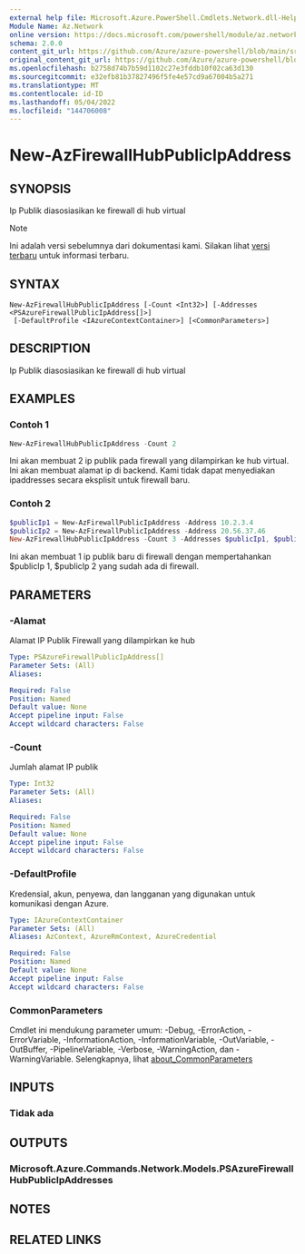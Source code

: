 ```yaml
---
external help file: Microsoft.Azure.PowerShell.Cmdlets.Network.dll-Help.xml
Module Name: Az.Network
online version: https://docs.microsoft.com/powershell/module/az.network/new-azfirewallhubpublicipaddress
schema: 2.0.0
content_git_url: https://github.com/Azure/azure-powershell/blob/main/src/Network/Network/help/New-AzFirewallHubPublicIpAddress.md
original_content_git_url: https://github.com/Azure/azure-powershell/blob/main/src/Network/Network/help/New-AzFirewallHubPublicIpAddress.md
ms.openlocfilehash: b2758d74b7b59d1102c27e3fddb10f02ca63d130
ms.sourcegitcommit: e32efb81b37827496f5fe4e57cd9a67004b5a271
ms.translationtype: MT
ms.contentlocale: id-ID
ms.lasthandoff: 05/04/2022
ms.locfileid: "144706008"
---
```

# New-AzFirewallHubPublicIpAddress

## SYNOPSIS
Ip Publik diasosiasikan ke firewall di hub virtual

> [!NOTE]
>Ini adalah versi sebelumnya dari dokumentasi kami. Silakan lihat [versi terbaru](/powershell/module/az.network/new-azfirewallhubpublicipaddress) untuk informasi terbaru.

## SYNTAX

```
New-AzFirewallHubPublicIpAddress [-Count <Int32>] [-Addresses <PSAzureFirewallPublicIpAddress[]>]
 [-DefaultProfile <IAzureContextContainer>] [<CommonParameters>]
```

## DESCRIPTION
Ip Publik diasosiasikan ke firewall di hub virtual

## EXAMPLES

### Contoh 1
```powershell
New-AzFirewallHubPublicIpAddress -Count 2
```

Ini akan membuat 2 ip publik pada firewall yang dilampirkan ke hub virtual. Ini akan membuat alamat ip di backend. Kami tidak dapat menyediakan ipaddresses secara eksplisit untuk firewall baru.

### Contoh 2
```powershell
$publicIp1 = New-AzFirewallPublicIpAddress -Address 10.2.3.4
$publicIp2 = New-AzFirewallPublicIpAddress -Address 20.56.37.46
New-AzFirewallHubPublicIpAddress -Count 3 -Addresses $publicIp1, $publicIp2
```

Ini akan membuat 1 ip publik baru di firewall dengan mempertahankan $publicIp 1, $publicIp 2 yang sudah ada di firewall.

## PARAMETERS

### -Alamat
Alamat IP Publik Firewall yang dilampirkan ke hub

```yaml
Type: PSAzureFirewallPublicIpAddress[]
Parameter Sets: (All)
Aliases:

Required: False
Position: Named
Default value: None
Accept pipeline input: False
Accept wildcard characters: False
```

### -Count
Jumlah alamat IP publik

```yaml
Type: Int32
Parameter Sets: (All)
Aliases:

Required: False
Position: Named
Default value: None
Accept pipeline input: False
Accept wildcard characters: False
```

### -DefaultProfile
Kredensial, akun, penyewa, dan langganan yang digunakan untuk komunikasi dengan Azure.

```yaml
Type: IAzureContextContainer
Parameter Sets: (All)
Aliases: AzContext, AzureRmContext, AzureCredential

Required: False
Position: Named
Default value: None
Accept pipeline input: False
Accept wildcard characters: False
```

### CommonParameters
Cmdlet ini mendukung parameter umum: -Debug, -ErrorAction, -ErrorVariable, -InformationAction, -InformationVariable, -OutVariable, -OutBuffer, -PipelineVariable, -Verbose, -WarningAction, dan -WarningVariable. Selengkapnya, lihat [about_CommonParameters](http://go.microsoft.com/fwlink/?LinkID=113216)

## INPUTS

### Tidak ada

## OUTPUTS

### Microsoft.Azure.Commands.Network.Models.PSAzureFirewallHubPublicIpAddresses

## NOTES

## RELATED LINKS

